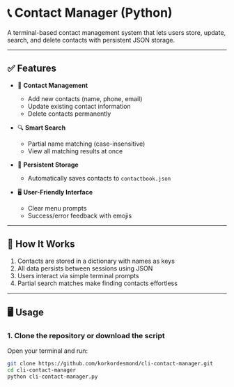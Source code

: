 # 📞 Contact Manager (Python)

A terminal-based contact management system that lets users store, update, search, and delete contacts with persistent JSON storage.

---

## ✅ Features

- 👥 **Contact Management**  
  - Add new contacts (name, phone, email)  
  - Update existing contact information  
  - Delete contacts permanently  

- 🔍 **Smart Search**  
  - Partial name matching (case-insensitive)  
  - View all matching results at once  

- 💾 **Persistent Storage**  
  - Automatically saves contacts to `contactbook.json`  

- 🖥️ **User-Friendly Interface**  
  - Clear menu prompts  
  - Success/error feedback with emojis  

---

## 🧠 How It Works

1. Contacts are stored in a dictionary with names as keys  
2. All data persists between sessions using JSON  
3. Users interact via simple terminal prompts  
4. Partial search matches make finding contacts effortless  

---

## 🖥️ Usage

### 1. Clone the repository or download the script
Open your terminal and run:
```bash
git clone https://github.com/korkordesmond/cli-contact-manager.git
cd cli-contact-manager
python cli-contact-manager.py